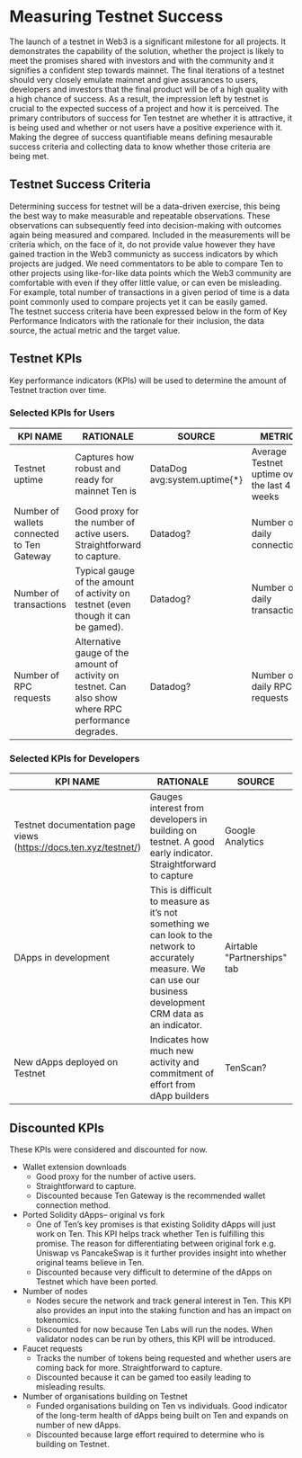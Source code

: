 # Measuring Testnet Success
The launch of a testnet in Web3 is a significant milestone for all projects. It demonstrates the capability of the solution, whether the project is likely to meet the promises shared with investors and with the community and it signifies a confident step towards mainnet. The final iterations of a testnet should very closely emulate mainnet and give assurances to users, developers and investors that the final product will be of a high quality with a high chance of success. As a result, the impression left by testnet is crucial to the expected success of a project and how it is perceived. The primary contributors of success for Ten testnet are whether it is attractive, it is being used and whether or not users have a positive experience with it. Making the degree of success quantifiable means defining mesaurable success criteria and collecting data to know whether those criteria are being met.

## Testnet Success Criteria
Determining success for testnet will be a data-driven exercise, this being the best way to make measurable and repeatable observations. These observations can subsequently feed into decision-making with outcomes again being measured and compared. Included in the measurements will be criteria which, on the face of it, do not provide value however they have gained traction in the Web3 communicty as success indicators by which projects are judged. We need commentators to be able to compare Ten to other projects using like-for-like data points which the Web3 community are comfortable with even if they offer little value, or can even be misleading. For example, total number of transactions in a given period of time is a data point commonly used to compare projects yet it can be easily gamed.  
The testnet success criteria have been expressed below in the form of Key Performance Indicators with the rationale for their inclusion, the data source, the actual metric and the target value.

## Testnet KPIs
Key performance indicators (KPIs) will be used to determine the amount of Testnet traction over time.

### Selected KPIs for Users
| KPI NAME | RATIONALE | SOURCE | METRIC | TARGET |
|--|--|--|--|--|
| Testnet uptime | Captures how robust and ready for mainnet Ten is | DataDog avg:system.uptime{*} | Average Testnet uptime over the last 4 weeks|99.9%|
| Number of wallets connected to Ten Gateway| Good proxy for the number of active users. Straightforward to capture.| Datadog? |Number of daily connections|500|
| Number of transactions| Typical gauge of the amount of activity on testnet (even though it can be gamed).| Datadog? |Number of daily transactions|2000|
| Number of RPC requests| Alternative gauge of the amount of activity on testnet. Can also show where RPC performance degrades.| Datadog? |Number of daily RPC requests|2000|

### Selected KPIs for Developers
| KPI NAME | RATIONALE | SOURCE | METRIC | TARGET |
|--|--|--|--|--|
| Testnet documentation page views (https://docs.ten.xyz/testnet/) | Gauges interest from developers in building on testnet. A good early indicator. Straightforward to capture | Google Analytics | Number of unique page views in the last 4 weeks |50|
|DApps in development| This is difficult to measure as it’s not something we can look to the network to accurately measure. We can use our business development CRM data as an indicator. | Airtable "Partnerships" tab| Number of partners with status changed to "Soft Commitment" in the last 4 weeks|40|
| New dApps deployed on Testnet| Indicates how much new activity and commitment of effort from dApp builders| TenScan?| Number of new dApp addresses deployed in the last 4 weeks|20|

## Discounted KPIs
These KPIs were considered and discounted for now.

- Wallet extension downloads
    - Good proxy for the number of active users.
    - Straightforward to capture.
    - Discounted because Ten Gateway is the recommended wallet connection method.
- Ported Solidity dApps– original vs fork
    - One of Ten’s key promises is that existing Solidity dApps will just work on Ten. This KPI helps track whether Ten is fulfilling this promise. The reason for differentiating between original fork e.g. Uniswap vs PancakeSwap is it further provides insight into whether original teams believe in Ten.
    - Discounted because very difficult to determine of the dApps on Testnet which have been ported.
- Number of nodes
    - Nodes secure the network and track general interest in Ten. This KPI also provides an input into the staking function and has an impact on tokenomics.
    - Discounted for now because Ten Labs will run the nodes. When validator nodes can be run by others, this KPI will be introduced.
- Faucet requests
    - Tracks the number of tokens being requested and whether users are coming back for more. Straightforward to capture.
    - Discounted because it can be gamed too easily leading to misleading results.
- Number of organisations building on Testnet
    - Funded organisations building on Ten vs individuals. Good indicator of the long-term health of dApps being built on Ten and expands on number of new dApps.
    - Discounted because large effort required to determine who is building on Testnet.

